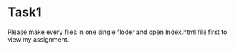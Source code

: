 # Task1
Please make every files in one single floder and open Index.html file first to view my assignment.
